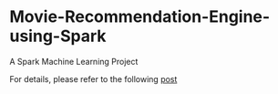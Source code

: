 # Movie-Recommendation-Engine-using-Spark
A Spark Machine Learning Project

For details, please refer to the following [post](https://liujl93.github.io/post/movierec/)
